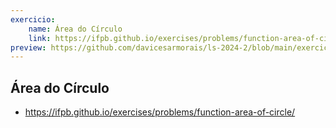 ```yaml
---
exercicio:
    name: Área do Círculo
    link: https://ifpb.github.io/exercises/problems/function-area-of-circle/
preview: https://github.com/davicesarmorais/ls-2024-2/blob/main/exercicios/area-circulo/main.js
---
```


## Área do Círculo
- https://ifpb.github.io/exercises/problems/function-area-of-circle/
